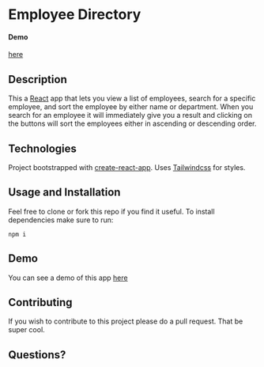 # Employee Directory
 #### Demo
 
 [here](https://github.com/esmailmb/react-employee-directory/blob/master/Demo.gif)

## Description

This a [React](https://reactjs.org/) app that lets you view a list of employees, search for a specific employee, 
and sort the employee by either name or department. When you search for an employee it will immediately give you a 
result and clicking on the buttons will sort the employees either in ascending or descending order.
      

## Technologies

Project bootstrapped with [create-react-app](https://reactjs.org/docs/create-a-new-react-app.html#create-react-app). Uses 
[Tailwindcss](https://tailwindcss.com/) for styles. 

## Usage and Installation

Feel free to clone or fork this repo if you find it useful. To install dependencies make sure to run:

```
npm i
```

## Demo

You can see a demo of this app [here](https://react-user-directory-esmail.herokuapp.com/)

## Contributing

If you wish to contribute to this project please do a pull request. That be super cool.

## Questions?


